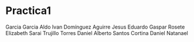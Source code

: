 # Practica1
Garcia Garcia Aldo Ivan
Domínguez Aguirre Jesus Eduardo
Gaspar Rosete Elizabeth Sarai
Trujillo Torres Daniel Alberto
Santos Cortina  Daniel Natanael 
